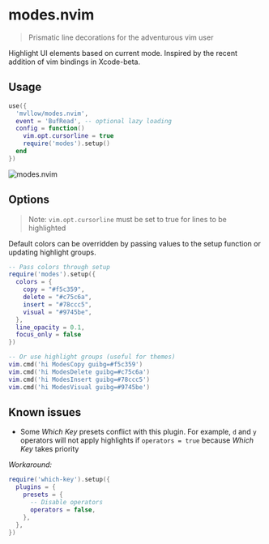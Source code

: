 # modes.nvim

> Prismatic line decorations for the adventurous vim user

Highlight UI elements based on current mode. Inspired by the recent addition of vim bindings in Xcode-beta.

## Usage

```lua
use({
  'mvllow/modes.nvim',
  event = 'BufRead', -- optional lazy loading
  config = function()
    vim.opt.cursorline = true
    require('modes').setup()
  end
})
```

![modes.nvim](https://user-images.githubusercontent.com/1474821/127896095-6da221cf-3327-4eed-82be-ce419bdf647c.gif)

## Options

> Note: `vim.opt.cursorline` must be set to true for lines to be highlighted

Default colors can be overridden by passing values to the setup function or updating highlight groups.

```lua
-- Pass colors through setup
require('modes').setup({
  colors = {
    copy = "#f5c359",
    delete = "#c75c6a",
    insert = "#78ccc5",
    visual = "#9745be",
  },
  line_opacity = 0.1,
  focus_only = false
})

-- Or use highlight groups (useful for themes)
vim.cmd('hi ModesCopy guibg=#f5c359')
vim.cmd('hi ModesDelete guibg=#c75c6a')
vim.cmd('hi ModesInsert guibg=#78ccc5')
vim.cmd('hi ModesVisual guibg=#9745be')
```

## Known issues

- Some _Which Key_ presets conflict with this plugin. For example, `d` and `y` operators will not apply highlights if `operators = true` because _Which Key_ takes priority

_Workaround:_

```lua
require('which-key').setup({
  plugins = {
    presets = {
      -- Disable operators
      operators = false,
    },
  },
})
```
